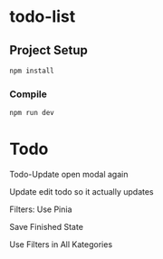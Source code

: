 # todo-list

## Project Setup

```sh
npm install
```

### Compile

```sh
npm run dev
```

# Todo

Todo-Update open modal again

Update edit todo so it actually updates

Filters: Use Pinia

Save Finished State

Use Filters in All Kategories